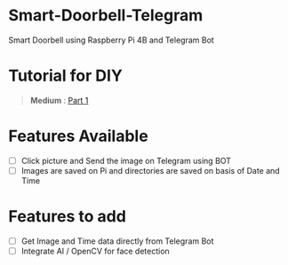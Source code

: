 # Smart-Doorbell-Telegram
Smart Doorbell using Raspberry Pi 4B and Telegram Bot

# Tutorial for DIY
> **Medium** : [Part 1](https://lagnos.medium.com/raspberry-pi-doorbell-with-telegram-bot-part-1-fa75d747524d)

# Features Available
- [ ] Click picture and Send the image on Telegram using BOT
- [ ] Images are saved on Pi and directories are saved on basis of Date and Time

# Features to add
- [ ] Get Image and Time data directly from Telegram Bot
- [ ] Integrate AI / OpenCV for face detection